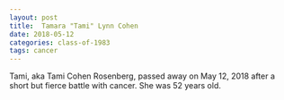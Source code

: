 ```yaml
---
layout: post
title:  Tamara "Tami" Lynn Cohen
date: 2018-05-12
categories: class-of-1983
tags: cancer
---
```

Tami, aka Tami Cohen Rosenberg, passed away on May 12, 2018 after a short but fierce battle with cancer. She was 52 years old.


